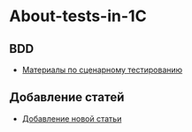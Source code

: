 # About-tests-in-1C

## BDD

- [Материалы по сценарному тестированию](https://stepa86.github.io/About-tests-in-1C/BDD/)

## Добавление статей

- [Добавление новой статьи](https://stepa86.github.io/About-tests-in-1C/checklists/New_page.md)
